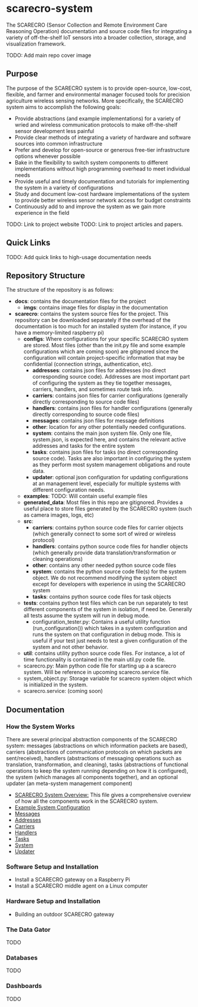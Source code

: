 # scarecro-system

The SCARECRO (Sensor Collection and Remote Environment Care Reasoning  Operation) documentation and source code files for integrating a variety of off-the-shelf IoT sensors into a broader collection, storage, and visualization framework. 

TODO: Add main repo cover image 

## Purpose
The purpose of the SCARECRO system is to provide open-source, low-cost, flexible, and farmer and environmental manager focused tools for precision agriculture wireless sensing networks. More specifically, the SCARECRO system aims to accomplish the following goals:
- Provide abstractions (and example implementations) for a variety of wried and wireless communication protocols to make off-the-shelf sensor development less painful 
- Provide clear methods of integrating a variety of hardware and software sources into common infrastructure
- Prefer and develop for open-source or generous free-tier infrastructure options whenever possible 
- Bake in the flexibility to switch system components to different implementations without high programming overhead to meet individual needs
- Provide useful and timely documentation and tutorials for implementing the system in a variety of configurations
- Study and document low-cost hardware implementations of the system to provide better wireless sensor network access for budget constraints 
- Continuously add to and improve the system as we gain more experience in the field 

TODO: Link to project website
TODO: Link to project articles and papers. 

## Quick Links 
TODO: Add quick links to high-usage documentation needs 


## Repository Structure
The structure of the repository is as follows: 
- **docs**: contains the documentation files for the project 
    - **imgs**: contains image files for display in the documentation 
- **scarecro**: contains the system source files for the project. This repository can be downloaded separately if the overhead of the documentation is too much for an installed system (for instance, if you have a memory-limited raspberry pi)
    - **configs**: Where configurations for your specific SCARECRO system are stored. Most files (other than the init.py file and some example configurations which are coming soon) are gitignored since the configuration will contain project-specific information that may be confidential (connection strings, authentication, etc). 
        - **addresses**: contains json files for addresses (no direct corresponding source code). Addresses are most important part of configuring the system as they tie together messages, carriers, handlers, and sometimes route task info. 
        - **carriers**: contains json files for carrier configurations (generally directly corresponding to source code files)
        - **handlers**: contains json files for handler configurations (generally directly corresponding to source code files)
        - **messages**: contains json files for message definitions 
        - **other**: location for any other potentially needed configurations. 
        - **system**: contains the main json system file. Only one file, system.json, is expected here, and contains the relevant active addresses and tasks for the entire system 
        - **tasks**: contains json files for tasks (no direct corresponding source code). Tasks are also important in configuring the system as they perform most system management obligations and route data. 
        - **updater**: optional json configuration for updating configurations at an management level, especially for multiple systems with different configuration needs. 
    - **examples**: TODO: Will contain useful example files  
    - **generated_data**: Most files in this repo are gitignored. Provides a useful place to store files generated by the SCARECRO system (such as camera images, logs, etc)
    - **src**:
        - **carriers**: contains python source code files for carrier objects (which generally connect to some sort of wired or wireless protocol)
        - **handlers**: contains python source code files for handler objects (which generally provide data translation/transformation or cleaning operations)
        - **other**: contains any other needed python source code files 
        - **system**: contains the python source code file(s) for the system object. We do not recommend modifying the system object except for developers with experience in using the SCARECRO system 
        - **tasks**: contains python source code files for task objects 
    - **tests**: contains python test files which can be run separately to test different components of the system in isolation, if need be. Generally all tests assume the system will run in debug mode. 
        - configuration_tester.py: Contains a useful utility function (run_configuration()) which takes in a system configuration and runs the system on that configuration in debug mode. This is useful if your test just needs to test a given configuration of the system and not other behavior. 
    - **util**: contains utility python source code files. For instance, a lot of time functionality is contained in the main util.py code file. 
    - scarecro.py: Main python code file for starting up a a scarecro system. Will be reference in upcoming scarecro.service file. 
    - system_object.py: Storage variable for scarecro system object which is initialized in the system. 
    - scarecro.service:  (coming soon)

## Documentation 
### How the System Works 
There are several principal abstraction components of the SCARECRO system: messages (abstractions on which information packets are based), carriers (abstractions of communication protocols on which packets are sent/received), handlers (abstractions of messaging operations such as translation, transformation, and cleaning), tasks (abstractions of functional operations to keep the system running depending on how it is configured), the system (which manages all components together), and an optional updater (an meta-system management component)

- [SCARECRO System Overview:](/docs/system_overview.md) This file gives a comprehensive overview of how all the components work in the SCARECRO system. 
- [Example System Configuration](/docs/example.md)
- [Messages](/docs/messages.md)
- [Addresses](/docs/addresses.md)
- [Carriers](/docs/carrier_class.md)
- [Handlers](/docs/handler_class.md)
- [Tasks](/docs/task_class.md)
- [System](/docs/system_class.md)
- [Updater](/docs/task_docs/updater_class.md)

### Software Setup and Installation
- Install a SCARECRO gateway on a Raspberry Pi
- Install a SCARECRO middle agent on a Linux computer 

### Hardware Setup and Installation 
- Building an outdoor SCARECRO gateway 

### The Data Gator 
TODO

### Databases
TODO

### Dashboards
TODO 





